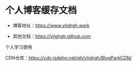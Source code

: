 # 个人博客缓存文档

* 博客地址：https://www.ylighgh.work

* 其他文档：https://ylighgh.github.com


个人学习使用


CDN仓库：https://cdn.jsdelivr.net/gh/ylighgh/BlogParkCDN/